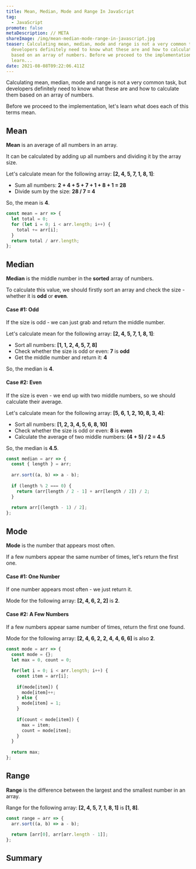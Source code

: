 ```yaml
---
title: Mean, Median, Mode and Range In JavaScript
tag:
  - JavaScript
promote: false
metaDescription: // META
shareImage: /img/mean-median-mode-range-in-javascript.jpg
teaser: Calculating mean, median, mode and range is not a very common task, but
  developers definitely need to know what these are and how to calculate them
  based on an array of numbers. Before we proceed to the implementation, let's
  learn...
date: 2021-08-08T09:22:06.411Z
---
```

Calculating mean, median, mode and range is not a very common task, but developers definitely need to know what these are and how to calculate them based on an array of numbers.

Before we proceed to the implementation, let's learn what does each of this terms mean.

## Mean

**Mean** is an average of all numbers in an array.

It can be calculated by adding up all numbers and dividing it by the array size.

Let's calculate mean for the following array: **\[2, 4, 5, 7, 1, 8, 1]**:

* Sum all numbers: **2 + 4 + 5 + 7 + 1 + 8 + 1 = 28**
* Divide sum by the size: **28 / 7 = 4**

So, the mean is **4**.

```javascript
const mean = arr => {
  let total = 0;
  for (let i = 0; i < arr.length; i++) {
    total += arr[i];
  }
  return total / arr.length;
};
```

## Median

**Median** is the middle number in the **sorted** array of numbers.

To calculate this value, we should firstly sort an array and check the size - whether it is **odd** or **even**.

#### Case #1: Odd

If the size is odd - we can just grab and return the middle number.

Let's calculate mean for the following array: **\[2, 4, 5, 7, 1, 8, 1]**:

* Sort all numbers: **\[1, 1, 2, 4, 5, 7, 8]**
* Check whether the size is odd or even: **7** is **odd**
* Get the middle number and return it: **4**

So, the median is **4**.

#### Case #2: Even

If the size is even - we end up with two middle numbers, so we should calculate their average.

Let's calculate mean for the following array: **\[5, 6, 1, 2, 10, 8, 3, 4]**:

* Sort all numbers: **\[1, 2, 3, 4, 5, 6, 8, 10]**
* Check whether the size is odd or even: **8** is **even**
* Calculate the average of two middle numbers: **(4 + 5) / 2 = 4.5**

So, the median is **4.5**.

```javascript
const median = arr => {
  const { length } = arr;
  
  arr.sort((a, b) => a - b);
  
  if (length % 2 === 0) {
    return (arr[length / 2 - 1] + arr[length / 2]) / 2;
  }
  
  return arr[(length - 1) / 2];
};
```

## Mode

**Mode** is the number that appears most often.

If a few numbers appear the same number of times, let's return the first one.

#### Case #1: One Number

If one number appears most often - we just return it.

Mode for the following array: **\[2, 4, 6, 2, 2]** is **2**.

#### Case #2: A Few Numbers

If a few numbers appear same number of times, return the first one found.

Mode for the following array: **\[2, 4, 6, 2, 2, 4, 4, 6, 6]** is also **2**.

```javascript
const mode = arr => {
  const mode = {};
  let max = 0, count = 0;

  for(let i = 0; i < arr.length; i++) {
    const item = arr[i];
    
    if(mode[item]) {
      mode[item]++;
    } else {
      mode[item] = 1;
    }
    
    if(count < mode[item]) {
      max = item;
      count = mode[item];
    }
  }
   
  return max;
};
```

## Range

**Range** is the difference between the largest and the smallest number in an array.

Range for the following array: **\[2, 4, 5, 7, 1, 8, 1]** is **\[1, 8]**.

```javascript
const range = arr => {
  arr.sort((a, b) => a - b);
  
  return [arr[0], arr[arr.length - 1]];
};
```

## Summary